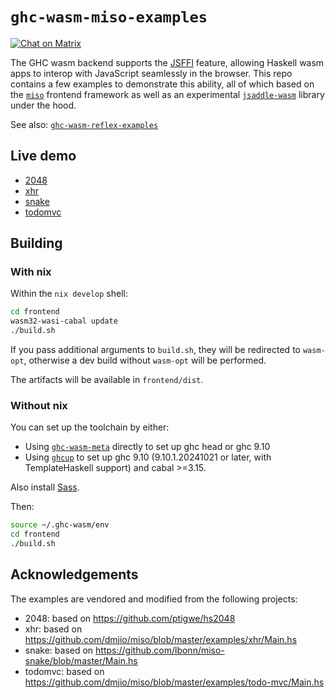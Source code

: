 # `ghc-wasm-miso-examples`

[![Chat on Matrix](https://matrix.to/img/matrix-badge.svg)](https://matrix.to/#/#haskell-wasm:matrix.org)

The GHC wasm backend supports the
[JSFFI](https://ghc.gitlab.haskell.org/ghc/doc/users_guide/wasm.html#javascript-ffi-in-the-wasm-backend)
feature, allowing Haskell wasm apps to interop with JavaScript
seamlessly in the browser. This repo contains a few examples to
demonstrate this ability, all of which based on the
[`miso`](https://haskell-miso.org) frontend framework as well as
an experimental
[`jsaddle-wasm`](https://github.com/amesgen/jsaddle-wasm) library
under the hood.

See also:
[`ghc-wasm-reflex-examples`](https://github.com/tweag/ghc-wasm-reflex-examples)

## Live demo

- [2048](https://tweag.github.io/ghc-wasm-miso-examples/2048.html)
- [xhr](https://tweag.github.io/ghc-wasm-miso-examples/xhr.html)
- [snake](https://tweag.github.io/ghc-wasm-miso-examples/snake.html)
- [todomvc](https://tweag.github.io/ghc-wasm-miso-examples/todomvc.html)

## Building

### With nix

Within the `nix develop` shell:

```sh
cd frontend
wasm32-wasi-cabal update
./build.sh
```

If you pass additional arguments to `build.sh`, they will be
redirected to `wasm-opt`, otherwise a dev build without `wasm-opt`
will be performed.

The artifacts will be available in `frontend/dist`.

### Without nix

You can set up the toolchain by either:

- Using
  [`ghc-wasm-meta`](https://gitlab.haskell.org/haskell-wasm/ghc-wasm-meta#getting-started-without-nix)
  directly to set up ghc head or ghc 9.10
- Using [`ghcup`](https://www.haskell.org/ghcup/guide/#cross-support)
  to set up ghc 9.10 (9.10.1.20241021 or later, with TemplateHaskell support)
  and cabal >=3.15.

Also install [Sass](https://sass-lang.com/install/).

Then:

```sh
source ~/.ghc-wasm/env
cd frontend
./build.sh
```

## Acknowledgements

The examples are vendored and modified from the following projects:

- 2048: based on https://github.com/ptigwe/hs2048
- xhr: based on https://github.com/dmjio/miso/blob/master/examples/xhr/Main.hs
- snake: based on https://github.com/lbonn/miso-snake/blob/master/Main.hs
- todomvc: based on https://github.com/dmjio/miso/blob/master/examples/todo-mvc/Main.hs
